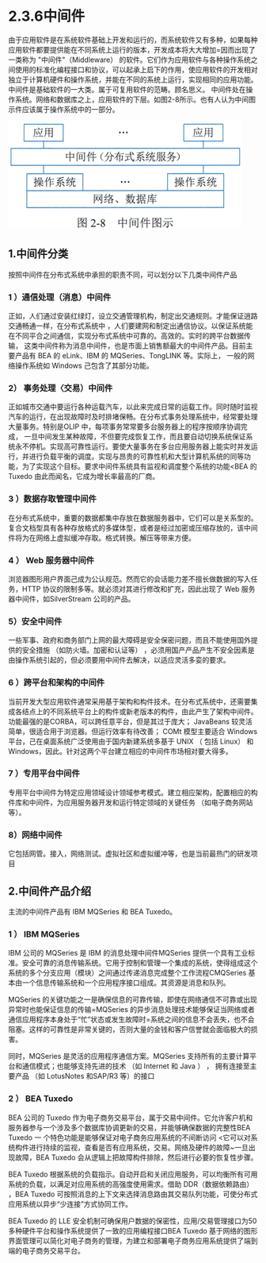 # 2.3.6中间件

由于应用软件是在系统软件基础上开发和运行的，而系统软件又有多种，如果每种应用软件都要提供能在不同系统上运行的版本，开发成本将大大增加=因而出现了一类称为 "中间件"（Middleware） 的软件。它们作为应用软件与各种操作系统之间使用的标准化编程接口和协议，可以起承上启下的作用，使应用软件的开发相对独立于计算机硬件和操作系统，并能在不同的系统上运行，实现相同的应用功能。中间件是基础软件的一大类。属于可复用软件的范畴。顾名思义。  中间件处在操作系统。网络和数据库之上，应用软件的下层。如图2-8所示。也有人认为中间图示件应该属于操作系统中的一部分。

![image-20230612084352632](./assets/图2-8中间件.png)

## 1.中间件分类

按照中间件在分布式系统中承担的职责不同，可以划分以下几类中间件产品

### 1 ）通信处理（消息）中间件

正如，人们通过安装红绿灯，设立交通管理机构，制定出交通规则。才能保证逍路交通畅通一样，在分布式系统中 ，人们要建网和制定出通信协议。以保证系统能在不同平合之间通信，实现分布式系统中可靠的。高效的。实时的跨平台数据传输，  这类中间件称为消息中间件，也是市面上销售额最大的中间件产品。目前主要产品有 BEA 的 eLink、IBM 的 MQSeries、TongLINK 等。实际上， 一般的网络操作系统如 Windows 己包含了其部分功能。

### 2） 事务处理〈交易）中间件

正如城市交通中要运行各种运载汽车，以此来完成日常的运载工作。同时随时监视汽车的运行，在出现故障时及时排堵保畅。在分布式事务处理系统中，经常要处理大量事务。特别是OLIP 中，每项事务常常要多台服务器上的程序按顺序协调完成， 一旦中间发生某种故障，不但要完成恢复工作，而且要自动切换系统保证系统永不停机。实现高可靠性运行。要使大量事务在多台应用服务器上能实时并发运行，并进行负载平衡的调度。实现与昂贵的可靠性机和大型计算机系统的同等功能，为了实现这个目标。要求中间件系统具有监视和调度整个系统的功能<BEA 的 Tuxedo 由此而闻名，它成为增长率最高的厂商。

### 3 ）数据存取管理中间件

在分布式系统中，重要的数据都集中存放在数据服务器中，它们可以是关系型的。复合文档型具有各种存放格式的多媒体型，或者是经过加密或压缩存放的，该中间件将为在网络上虚拟缓冲存取。格式转换。解压等带来方便。

### 4 ） Web 服务器中间件

浏览器图形用户界面己成为公认规范。然而它的会话能力差不擅长做数据的写入任务，HTTP 协议的限制多等。就必须对其进行修改和扩充，因此出现了 Web 服务器中间件，如SilverStream 公司的产品。

### 5）安全中间件

一些军事、政府和商务部门上网的最大障碍是安全保密问题，而且不能使用国外提供的安全措施 （如防火墙。加密和认证等） ，必须用国产产品产生不安全因素是由操作系统引起的，但必须要用中间件去解决，以适应灵活多娈的要求。

### 6 ）跨平台和架构的中间件

当前开发大型应用软件通常采用基于架构和构件技术。在分布式系统中，还需要集成各结点上的不同系统平台上的构件或新老版本的构件，由此产生了架构中间件。功能最强的是CORBA，可以跨任意平台，但是其过于庞大； JavaBeans 较灵活简单，很适合用于浏览器。但运行效率有待改善； COMt 模型主要适合 Windows 平台，己在桌面系统广泛使用由于国内新建系统多基于 UNIX （ 包括 Linux） 和 Windows，因此。针对这两个平台建立相应的中间件市场相对要大得多。

### 7 ）专用平台中间件

专用平台中间件为特定应用领域设计领域参考模式。建立相应架构，配置相应的构件库和中间件，为应用服务器开发和运行特定领域的关键任务 （如电子商务网站等）。

### 8）网络中间件

它包括网管。接入，网络测试。虚拟社区和虚拟缓冲等，也是当前最热门的研发项目

## 2.中间件产品介绍

主流的中间件产品有 IBM MQSeries 和 BEA Tuxedo。

### 1 ） IBM MQSeries

IBM 公司的 MQSeries 是 IBM 的消息处理中间件MQSeries 提供一个具有工业标准。安全可靠的消息传输系统。它用于控制和管理一个集成的系统，使得组成这个系统的多个分支应用（模块）之间通过传递消息完成整个工作流程CMQSeries 基本由一个信息传输系统和一个应用程序接口组成。其资源是消息和队列。

MQSeries 的关键功能之一是确保信息的可靠传输，即使在网络通信不可靠或出现异常时也能保证信息的传输=MQSeries 的异步消息处理技术能够保证当网络或者通信应用程序本身处于“忙”状态或发生故障时=系统之间的信息不会丢失，也不会阻塞。这样的可靠性是非常关键的，否则大量的金钱和客户信誉就会面临极大的损害。

同时，MQSeries 是灵活的应用程序通信方案。MQSeries 支持所有的主要计算平台和通信模式；也能够支持先进的技术 （如 Internet 和 Java ） ， 拥有连接至主要产品 （如 LotusNotes 和SAP/R3 等）的接口

### 2 ） BEA Tuxedo

BEA 公司的 Tuxedo 作为电子商务交易平台，属于交易中间件。它允许客户机和服务器参与一个涉及多个数据库协调更新的交易，并能够确保数据的完整性BEA Tuxedo 一 个特色功能是能够保证对电子商务应用系统的不间断访问 <它可以对系统构件进行持续的监视，查看是否有应用系统，交易。网络及硬件的故障~一旦出现故障，BEA Tuxedo 会从逻辑上把故障构件排除，然后进行必要的恢复性步骤。

BEA Tuxedo 根据系统的负载指示。自动开启和关闭应用服务，可以均衡所有可用系统的负载，以满足对应用系统的高强度使用需求。借助 DDR（数据依赖路由） ，BEA Tuxedo 可按照消息的上下文来选择消息路由其交易队列功能，可使分布式应用系统以异步“少连接”方式协同工作。

BEA Tuxedo 的 LLE 安全机制可确保用户数据的保密性，应用/交易管理接口为50多种硬件平台和操作系统提供了一致的应用编程接口BEA Tuxedo 基于网络的图形界面管理可以简化对电子商务的管理，为建立和部署电子商务应用系统提供了端到端的电子商务交易平台。